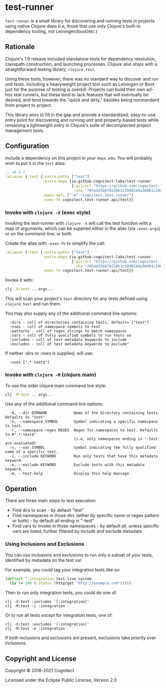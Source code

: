 # test-runner

`test-runner` is a small library for discovering and running tests in
projects using native Clojure deps (i.e, those that use only Clojure's
built-in dependency tooling, not Leiningen/boot/etc.)

## Rationale

Clojure's 1.9 release included standalone tools for dependency
resolution, classpath construction, and launching processes. Clojure
also ships with a straightforward testing library, `clojure.test`.

Using these tools, however, there was no standard way to
discover and run unit tests. Including a heavyweight project tool such
as Leiningen or Boot just for the purpose of testing is
overkill. Projects can build their own ad-hoc test runners, but these
tend to lack features that will eventually be desired, and tend
towards the "quick and dirty," besides being nonstandard from project
to project.

This library aims to fill in the gap and provide a standardized,
easy-to-use entry point for discovering and running unit and
property-based tests while remaining a lightweight entry in Clojure's
suite of decomplected project management tools.

## Configuration 

Include a dependency on this project in your `deps.edn`. You will
probably wish to put it in the `test` alias:

```clojure
;; v0.3.1
:aliases {:test {:extra-paths ["test"]
                 :extra-deps {io.github.cognitect-labs/test-runner 
                              {:git/url "https://github.com/cognitect-labs/test-runner.git"
                               :sha "705ad25bbf0228b1c38d0244a36001c2987d7337"}}
                 :main-opts ["-m" "cognitect.test-runner"]
                 :exec-fn cognitect.test-runner.api/test}}
```

### Invoke with `clojure -X` (exec style)

Invoking the test-runner with `clojure -X` will call the test function with a map of arguments,
which can be supplied either in the alias (via `:exec-args`) or on the command-line, or both.

Create the alias with `:exec-fn` to simplify the call:

```clojure
:aliases {:test {:extra-paths ["test"]
                 :extra-deps {io.github.cognitect-labs/test-runner 
                              {:git/url "https://github.com/cognitect-labs/test-runner.git"
                               :sha "705ad25bbf0228b1c38d0244a36001c2987d7337"}}
                 :exec-fn cognitect.test-runner.api/test}}
```

Invoke it with:

```bash
clj -X:test ...args...
```

This will scan your project's `test` directory for any tests defined
using `clojure.test` and run them.

You may also supply any of the additional command line options:

```
  :dirs - coll of directories containing tests, default= ["test"]
  :nses - coll of namespace symbols to test
  :patterns - coll of regex strings to match namespaces
  :vars - coll of fully qualified symbols to run tests on
  :includes - coll of test metadata keywords to include
  :excludes - coll of test metadata keywords to exclude"
```

If neither :dirs or :nses is supplied, will use:

```
  :nses [".*-test$"]
```

### Invoke with `clojure -M` (clojure.main)

To use the older clojure.main command line style:

```bash
clj -M:test ...args...
```

Use any of the additional command line options:

```
  -d, --dir DIRNAME            Name of the directory containing tests. Defaults to "test".
  -n, --namespace SYMBOL       Symbol indicating a specific namespace to test.
  -r, --namespace-regex REGEX  Regex for namespaces to test. Defaults to #".*-test$"
                               (i.e, only namespaces ending in '-test' are evaluated)
  -v, --var SYMBOL             Symbol indicating the fully qualified name of a specific test.
  -i, --include KEYWORD        Run only tests that have this metadata keyword.
  -e, --exclude KEYWORD        Exclude tests with this metadata keyword.
  -H, --test-help              Display this help message
```

## Operation

There are three main steps to test execution:

* Find dirs to scan - by default "test"
* Find namespaces in those dirs (either by specific name or regex pattern or both) - by default all ending in "-test"
* Find vars to invoke in those namespaces - by default all, unless specific vars are listed, further filtered by include and exclude metadata

### Using Inclusions and Exclusions

You can use inclusions and exclusions to run only a subset of your tests, identified by metadata on the test var.

For example, you could tag your integration tests like so:

```clojure
(deftest ^:integration test-live-system
  (is (= 200 (:status (http/get "http://example.com")))))
```

Then to run only integration tests, you could do one of:

```
clj -X:test :includes '[:integration]'
clj -M:test -i :integration
```

Or to run all tests *except* for integration tests, one of:

```
clj -X:test :excludes '[:integration]'
clj -M:test -e :integration
```

If both inclusions and exclusions are present, exclusions take priority over inclusions.

## Copyright and License

Copyright © 2018-2021 Cognitect

Licensed under the Eclipse Public License, Version 2.0
